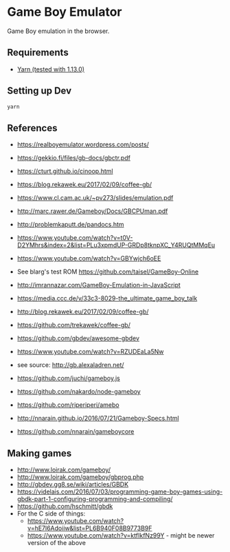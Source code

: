# Game Boy Emulator

Game Boy emulation in the browser. 


## Requirements

 - [Yarn (tested with 1.13.0)](https://yarnpkg.com/)


## Setting up Dev

```bash
yarn
```


## References

 - https://realboyemulator.wordpress.com/posts/
 - https://gekkio.fi/files/gb-docs/gbctr.pdf
 - https://cturt.github.io/cinoop.html
 - https://blog.rekawek.eu/2017/02/09/coffee-gb/
 - https://www.cl.cam.ac.uk/~pv273/slides/emulation.pdf
 - http://marc.rawer.de/Gameboy/Docs/GBCPUman.pdf
 - http://problemkaputt.de/pandocs.htm
 - https://www.youtube.com/watch?v=t0V-D2YMhrs&index=2&list=PLu3xpmdUP-GRDp8tknpXC_Y4RUQtMMqEu
 - https://www.youtube.com/watch?v=GBYwjch6oEE
 - See blarg's test ROM https://github.com/taisel/GameBoy-Online
 
 - http://imrannazar.com/GameBoy-Emulation-in-JavaScript
 - https://media.ccc.de/v/33c3-8029-the_ultimate_game_boy_talk
 - http://blog.rekawek.eu/2017/02/09/coffee-gb/
 - https://github.com/trekawek/coffee-gb/
 - https://github.com/gbdev/awesome-gbdev
 - https://www.youtube.com/watch?v=RZUDEaLa5Nw
 - see source: http://gb.alexaladren.net/
 - https://github.com/juchi/gameboy.js
 - https://github.com/nakardo/node-gameboy
 - https://github.com/riperiperi/amebo
 - http://nnarain.github.io/2016/07/21/Gameboy-Specs.html
 - https://github.com/nnarain/gameboycore
 
## Making games

 - http://www.loirak.com/gameboy/
 - http://www.loirak.com/gameboy/gbprog.php
 - http://gbdev.gg8.se/wiki/articles/GBDK
 - https://videlais.com/2016/07/03/programming-game-boy-games-using-gbdk-part-1-configuring-programming-and-compiling/
 - https://github.com/hschmitt/gbdk
 - For the C side of things:
   - https://www.youtube.com/watch?v=hE7l6Adoiiw&list=PL6B940F08B9773B9F
   - https://www.youtube.com/watch?v=ktfIkfNz99Y - might be newer version of the above
